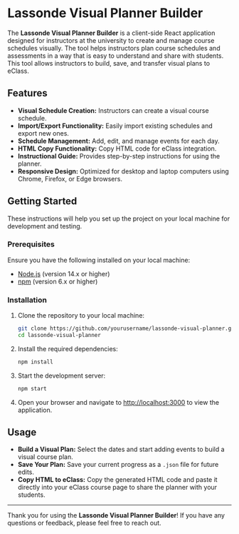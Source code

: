# Lassonde Visual Planner Builder

The **Lassonde Visual Planner Builder** is a client-side React application designed for instructors at the university to create and manage course schedules visually. The tool helps instructors plan course schedules and assessments in a way that is easy to understand and share with students. This tool allows instructors to build, save, and transfer visual plans to eClass.

## Features

- **Visual Schedule Creation:** Instructors can create a visual course schedule.
- **Import/Export Functionality:** Easily import existing schedules and export new ones.
- **Schedule Management:** Add, edit, and manage events for each day.
- **HTML Copy Functionality:** Copy HTML code for eClass integration.
- **Instructional Guide:** Provides step-by-step instructions for using the planner.
- **Responsive Design:** Optimized for desktop and laptop computers using Chrome, Firefox, or Edge browsers.

## Getting Started

These instructions will help you set up the project on your local machine for development and testing.

### Prerequisites

Ensure you have the following installed on your local machine:

- [Node.js](https://nodejs.org/) (version 14.x or higher)
- [npm](https://www.npmjs.com/) (version 6.x or higher)

### Installation

1. Clone the repository to your local machine:

   ```bash
   git clone https://github.com/yourusername/lassonde-visual-planner.git
   cd lassonde-visual-planner
   ```

2. Install the required dependencies:

   ```bash
   npm install
   ```

3. Start the development server:

   ```bash
   npm start
   ```

4. Open your browser and navigate to [http://localhost:3000](http://localhost:3000) to view the application.

## Usage

- **Build a Visual Plan:** Select the dates and start adding events to build a visual course plan.
- **Save Your Plan:** Save your current progress as a `.json` file for future edits.
- **Copy HTML to eClass:** Copy the generated HTML code and paste it directly into your eClass course page to share the planner with your students.

---

Thank you for using the **Lassonde Visual Planner Builder**! If you have any questions or feedback, please feel free to reach out.
